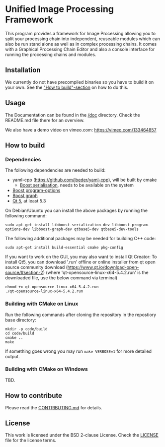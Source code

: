 Unified Image Processing Framework
==================================

This program provides a framework for Image Processing allowing you to split your processing chain into
independent, reuseable modules which can also be run stand alone as well as in complex processing chains.
It comes with a Graphical Processing Chain Editor and also a console interface for running the processing
chains and modules.

Installation
------------

We currently do not have precompiled binaries so you have to build it on your own.
See the ["How to build"-section](#how-to-build) on how to do this.

Usage
-----

The Documentation can be found in the [/doc](https://github.com/TU-Berlin-CVRS/uipf/tree/master/doc#documentation)
directory. Check the README.md file there for an overview.

We also have a demo video on vimeo.com: https://vimeo.com/133464857

How to build
------------

### Dependencies

The following dependencies are needed to build:

- yaml-cpp (https://github.com/jbeder/yaml-cpp), will be built by cmake
  - [Boost serialisation](http://www.boost.org/doc/libs/release/libs/serialization/), needs to be available on the system
- [Boost program-options](http://www.boost.org/doc/libs/release/libs/program_options/)
- [Boost graph](http://www.boost.org/doc/libs/release/libs/graph/)
- [Qt 5](http://doc.qt.io/qt-5/index.html), at least 5.3

On Debian/Ubuntu you can install the above packages by running the following command:

	sudo apt-get install libboost-serialization-dev libboost-program-options-dev libboost-graph-dev qtbase5-dev qtbase5-dev-tools

The following additional packages may be needed for building C++ code:

    sudo apt-get install build-essential cmake pkg-config

If you want to work on the GUI, you may also want to install Qt Creator:
To install Qt5, you can download '.run' offline or online installer from qt open source community download (https://www.qt.io/download-open-source/#section-2)
(where 'qt-opensource-linux-x64-5.4.2.run' is the downloaded file, use the below command via terminal)

    chmod +x qt-opensource-linux-x64-5.4.2.run
    ./qt-opensource-linux-x64-5.4.2.run

### Building with CMake on Linux

Run the following commands after cloning the repository in the repostiory base directory:

```
mkdir -p code/build
cd code/build
cmake ..
make
```

If something goes wrong you may run `make VERBOSE=1` for more detailed output.

### Building with CMake on Windows

TBD.

How to contribute
-----------------

Please read the [CONTRIBUTING.md](CONTRIBUTING.md) for details.

License
-------

This work is licensed under the BSD 2-clause License.
Check the [LICENSE](LICENSE) file for the license terms.
